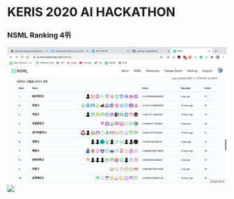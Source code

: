 # KERIS 2020 AI HACKATHON

### NSML Ranking 4위

<img src="image/screenshot.png"></img>
<img src="image/상장.jpg"></img>